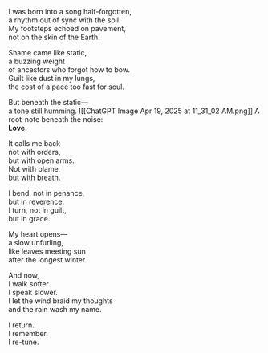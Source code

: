 I was born into a song half-forgotten,  
a rhythm out of sync with the soil.  
My footsteps echoed on pavement,  
not on the skin of the Earth.

Shame came like static,  
a buzzing weight  
of ancestors who forgot how to bow.  
Guilt like dust in my lungs,  
the cost of a pace too fast for soul.

But beneath the static—  
a tone still humming.  ![[ChatGPT Image Apr 19, 2025 at 11_31_02 AM.png]]
A root-note beneath the noise:  
**Love.**

It calls me back  
not with orders,  
but with open arms.  
Not with blame,  
but with breath.

I bend, not in penance,  
but in reverence.  
I turn, not in guilt,  
but in grace.

My heart opens—  
a slow unfurling,  
like leaves meeting sun  
after the longest winter.

And now,  
I walk softer.  
I speak slower.  
I let the wind braid my thoughts  
and the rain wash my name.

I return.  
I remember.  
I re-tune.
